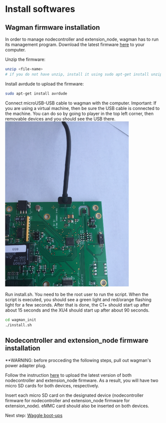 # Install softwares

## Wagman firmware installation
In order to manage nodecontroller and extension_node, wagman has to run its management program. Download the latest firmware [here](http://www.mcs.anl.gov/research/projects/waggle/downloads/Wagman/wagman_init_20150517.zip) to your computer.

Unzip the firmware:

```bash
unzip <file-name>
# if you do not have unzip, install it using sudo apt-get install unzip
```

Install avrdude to upload the firmware:

```bash
sudo apt-get install avrdude
```

Connect microUSB-USB cable to wagman with the computer. Important: If you are using a virtual machine, then be sure the USB cable is connected to the machine. You can do so by going to player in the top left corner, then removable devices and you should see the USB there. </br>
<img src="./pictures/Wire_wagman_firmware_update.JPG" width=400 /> </br>

Run install.sh. You need to be the root user to run the script. When the script is executed, you should see a green light and red/orange flashing light for a few seconds. After that is done, the C1+ should start up after about 15 seconds and the XU4 should start up after about 90 seconds.

```bash
cd wagman_init
./install.sh
```

## Nodecontroller and extension_node firmware installation

**WARNING: before procceding the following steps, pull out wagman's power adapter plug.

Follow the instruction [here](https://github.com/waggle-sensor/waggle/blob/master/user_documentation/copy_waggle_image_to_memory_card.md) to upload the latest version of both nodecontroller and extension_node firmware. As a result, you will have two micro SD cards for both devices, respectively.

Insert each micro SD card on the designated device (nodecontroller firmware for nodecontroller and extension_node firmware for extension_node). eMMC card should also be inserted on both devices.

Next step: [Waggle boot-ups](./waggle-boot-ups.md)
